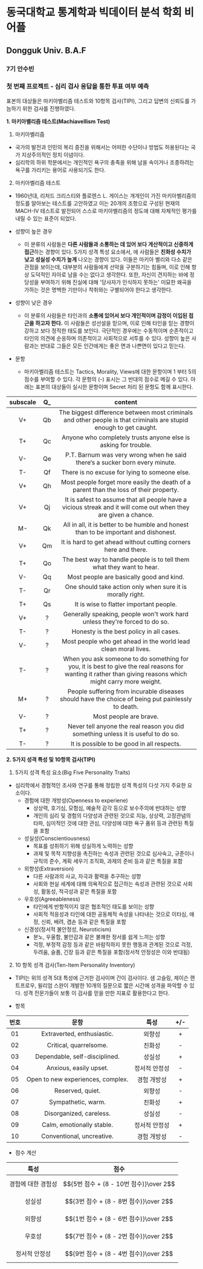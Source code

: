 # 동국대학교 통계학과 빅데이터 분석 학회 비어플
## Dongguk Univ. B.A.F
### 7기 안수빈
### 첫 번째 프로젝트 - 심리 검사 응답을 통한 투표 여부 예측

 표본의 대상들은 마키아벨리즘 테스트와 10항목 검사(TIPI), 그리고 답변의 신뢰도를 가늠하기 위한 검사를 진행하였다. 

**1. 마키아벨리즘 테스트(Machiavellism Test)**
1. 마키아벨리즘
  - 국가의 발전과 인민의 복리 증진을 위해서는 어떠한 수단이나 방법도 허용된다는 국가 지상주의적인 정치 이념이다.
  - 심리학의 하위 학문에서는 개인적인 욕구의 충족을 위해 남을 속이거나 조종하려는 욕구를 가리키는 용어로 사용되기도 한다.

2. 마키아벨리즘 테스트
  - 1960년대, 리처드 크리스티와 플로렌스 L. 게이스는 개개인이 가진 마키아벨리즘의 정도를 알아보는 테스트를 고안하였고 이는 20개의 조항으로 구성된 현재의 MACH-IV 테스트로 발전되어 스스로 마키아벨리즘의 정도에 대해 자체적인 평가를 내릴 수 있는 표준이 되었다.
  - 성향이 높은 경우
    - 이 분류의 사람들은 **다른 사람들과 소통하는 데 있어 보다 게산적이고 신중하게 접근**하는 경향이 있다. 5가지 성격 특성 요소에서, 에 사람들은 **친화성 수치가 낮고 성실성 수치가 높게** 나오는 경향이 있다. 이들은 마키아 벨리와 다소 같은 관점을 보이는데, 대부분의 사람들에게 선악을 구분하기는 힘들며, 이로 인해 항상 도덕적인 자아로 남을 수는 없다고 생각한다. 또한, 자신이 견지하는 바에 정당성을 부여하기 위해 진실에 대해 '당사자가 인식하지 못하는' 미묘한 왜곡을 가하는 것은 명백한 기만이나 착취와는 구별되어야 한다고 생각한다.
  - 성향이 낮은 경우
    - 이 분류의 사람들은 타인과의 **소통에 있어서 보다 개인적이며 감정이 이입된 접근을 하고자 한다.** 이 사람들은 성선설을 믿으며, 이로 인해 타인을 믿는 경향이 강하고 보다 정직한 태도를 보인다. 극단적인 경우에는 수동적이며 순존적이고 타인의 의견에 순응하며 의존적이고 사회적으로 서투를 수 있다. 성향이 높은 사람과는 반대로 그들은 모든 인간에게는 좋은 면과 나쁜면이 있다고 믿는다.

  - 문항
    - 마키아벨리즘 테스트는 Tactics, Morality, Views에 대한 문항이며 1 부터 5의 점수를 부여할 수 있다. 각 문항의 (-) 표시는 그 반대의 점수로 메길 수 있다. 아래는 표본의 대상들이 실시한 문항이며 Secret 처리 된 문항도 함께 표시한다.  

|subscale|Q_|content|
|:------:|:-:|:-----:|
|V+|Qb|The biggest difference between most criminals and other people is that criminals are stupid enough to get caught.|
|T+|Qc|Anyone who completely trusts anyone else is asking for trouble.|
|V-|Qe|P.T. Barnum was very wrong when he said there‘s a sucker born every minute.|
|T-|Qf|There is no excuse for lying to someone else.|
|V+|Qh|Most people forget more easily the death of a parent than the loss of their property.|
|V+|Qj|It is safest to assume that all people have a vicious streak and it will come out when they are given a chance.|
|M-|Qk|All in all, it is better to be humble and honest than to be important and dishonest.|
|V+|Qm|It is hard to get ahead without cutting corners here and there.|
|T+|Qo|The best way to handle people is to tell them what they want to hear.|
|V-|Qq|Most people are basically good and kind.|
|T-|Qr|One should take action only when sure it is morally right.|
|T+|Qs|It is wise to flatter important people.|
|V+|?|Generally speaking, people won't work hard unless they're forced to do so.|
|T-|?|Honesty is the best policy in all cases.|
|V-|?|Most people who get ahead in the world lead clean moral lives.|
|T-|?|When you ask someone to do something for you, it is best to give the real reasons for wanting it rather than giving reasons which might carry more weight.|
|M+|?|People suffering from incurable diseases should have the choice of being put painlessly to death.|
|V-|?|Most people are brave.|
|T+|?|Never tell anyone the real reason you did something unless it is useful to do so.|
|T-|?|It is possible to be good in all respects.|

**2. 5가지 성격 특성 및 10항목 검사(TIPI)**
1. 5가지 성격 특성 요소(Big Five Personality Traits)
- 심리학에서 경험적인 조사와 연구를 통해 정립한 성격 특성의 다섯 가지 주요한 요소이다.
  - 경험에 대한 개방성(Openness to experiene)
    - 상상력, 호기심, 모험심, 예술적 감각 등으로 보수주의에 반대하는 성향
    - 개인의 심리 및 경험의 다양성과 관련된 것으로 지능, 상상력, 고정관념의 타파, 심미적인 것에 대한 관심, 다양성에 대한 욕구 품위 등과 관련된 특질을 포함
  - 성실성(Conscientiousness)
    - 목표를 성취하기 위해 성실하게 노력하는 성향
    - 과제 및 목적 지향성을 촉진하는 속성과 관련된 것으로 심사숙고, 규준이나 규칙의 준수, 계획 세우기 조직화, 과제의 준비 등과 같은 특질을 포함
  - 외향성(Extraversion)
    - 다른 사람과의 사교, 자극과 활력을 추구하는 성향
    - 사회와 현실 세계에 대해 의욕적으로 접근하는 속성과 관련된 것으로 사회성, 활동성, 적극성과 같은 특질을 포함
  - 우호성(Agreeableness)
    - 타인에게 반항적이지 않은 협조적인 태도를 보이는 성향
    - 사회적 적응성과 타인에 대한 공동체적 속성을 나타내는 것으로 이타심, 애정, 신뢰, 배려, 겸손 등과 같은 특질을 포함
  - 신경성(정서적 불안정성, Neuroticism)
    - 분노, 우울함, 불안감과 같은 불쾌한 정서를 쉽게 느끼는 성향
    - 걱정, 부정적 감정 등과 같은 바람직하지 못한 행동과 관계된 것으로 걱정, 두려움, 슬픔, 긴장 등과 같은 특질을 포함(정서적 안정성은 이와 반대됨)
2. 10 항목 성격 검사(Ten-Item Personality Inventory)
- TIPI는 위의 성격 5대 특성에 근거한 검사이며 간이 검사이다. 샘 고슬링, 제이슨 랜트프로우, 윌리엄 스완이 개발한 10개의 질문으로 짧은 시간에 성격을 파악할 수 있다. 성격 전문가들이 보통 이 검사를 믿을 만한 지표로 활용한다고 한다.

- 항목  

|번호|문항|특성|+/-|
|:--:|:--:|:--:|:-:|
|01|Extraverted, enthusiastic.|외향성|+|
|02|Critical, quarrelsome.|친화성|-|
|03|Dependable, self-disciplined.|성실성|+|
|04|Anxious, easily upset.|정서적 안정성|-|
|05|Open to new experiences, complex.|경험 개방성|+|
|06|Reserved, quiet.|외향성|-|
|07|Sympathetic, warm.|친화성|+|
|08|Disorganized, careless.|성실성|-|
|09|Calm, emotionally stable.|정서적 안정성|+|
|10|Conventional, uncreative.|경험 개방성|-|

- 점수 계산  

|특성|점수|
|:--:|:--:|
|경험에 대한 경험성|$${5번 점수 + (8 - 10번 점수)}\over 2$$|
|성실성|$${3번 점수 + (8 - 8번 점수)}\over 2$$|
|외향성|$${1번 점수 + (8 - 6번 점수)}\over 2$$|
|우호성|$${7번 점수 + (8 - 2번 점수)}\over 2$$|
|정서적 안정성|$${9번 점수 + (8 - 4번 점수)}\over 2$$|






















 
